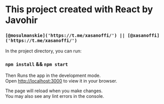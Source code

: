 # This project created with React by Javohir

### `[@mosulmanskie]('https://t.me/xasanoffi/') || [@xasanoffi]('https://t.me/xasanoffi/')`

In the project directory, you can run:

### `npm install` && `npm start`

Then Runs the app in the development mode.\
Open [http://localhost:3000](http://localhost:3000) to view it in your browser.

The page will reload when you make changes.\
You may also see any lint errors in the console.
